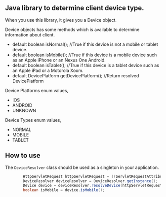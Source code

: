## Java library to determine client device type.

When you use this library, it gives you a Device object.

Device objects has some methods which is available to determine information about client.
+ default boolean isNormal(); //True if this device is not a mobile or tablet device.
+ default boolean isMobile(); //True if this device is a mobile device such as an Apple iPhone or an Nexus One Android.
+ default boolean isTablet(); //True if this device is a tablet device such as an Apple iPad or a Motorola Xoom.
+ default DevicePlatform getDevicePlatform(); //Return resolved DevicePlatform

Device Platforms enum values,
+ IOS
+ ANDROID
+ UNKNOWN

Device Types enum values,
+ NORMAL
+ MOBILE
+ TABLET

## How to use

The `DeviceResolver` class should be used as a singleton in your application.

```java
        HttpServletRequest httpServletRequest = ((ServletRequestAttributes)RequestContextHolder.getRequestAttributes()).getRequest();
        DeviceResolver deviceResolver = DeviceResolver.getInstance();
        Device device = deviceResolver.resolveDevice(httpServletRequest);
        boolean isMobile = device.isMobile();
```